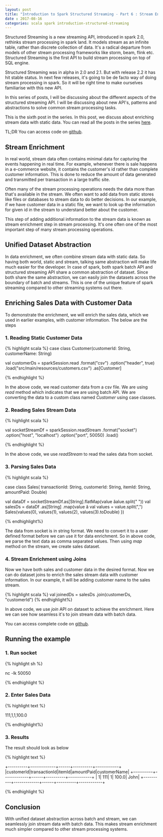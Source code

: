 ```yaml
---
layout: post
title: "Introduction to Spark Structured Streaming - Part 6 : Stream Enrichment using Static Data Join"
date : 2017-08-16
categories: scala spark introduction-structured-streaming
---
```

Structured Streaming is a new streaming API, introduced in spark 2.0, rethinks stream processing in spark land. It models stream
as an infinite table, rather than discrete collection of data. It's a radical departure from models of other stream processing frameworks like
storm, beam, flink etc. Structured Streaming is the first API to build stream processing on top of SQL engine.

Structured Streaming was in alpha in 2.0 and 2.1. But with release 2.2 it has hit stable status. In next few releases,
it's going to be de facto way of doing stream processing in spark. So it will be right time to make ourselves familiarise
with this new API.

In this series of posts, I will be discussing about the different aspects of the structured streaming API. I will be discussing about
new API's, patterns and abstractions to solve common stream processing tasks. 

This is the sixth post in the series. In this post, we discuss about enriching stream data with static data. You 
can read all the posts in the series [here](/categories/introduction-structured-streaming).

TL;DR You can access code on [github](https://github.com/phatak-dev/spark2.0-examples/tree/master/src/main/scala/com/madhukaraphatak/examples/sparktwo/streaming).

## Stream Enrichment
In real world, stream data often contains minimal data for capturing the events happening in real time. For example, whenever there is sale happens in a e-commerce
website, it contains the customer's id rather than complete customer information. This is done to reduce the amount of data generated and transmitted per transaction 
in a large traffic site.

Often many of the stream processing operations needs the data more than that's available in the stream. We often want to add data from static stores like files or databases to stream data to do better decisions. In our example, if we have customer data in a static file, we want to look up the information for given id in the stream to understand better about the customer.

This step of adding additional information to the stream data is known as stream enrichment step in stream processing. It's one often one of the most important step of many stream processing operations.

## Unified Dataset Abstraction

In data enrichment, we often combine stream data with static data. So having both world, static and stream, talking same abstraction will make life much easier for the developer. In case of spark, both spark batch API and structured streaming API share a common abstraction of dataset. Since both share the same abstraction, we can easily join the datasets across the boundary of batch and streams. This is one of the unique feature of spark streaming compared to other streaming systems out there.

## Enriching Sales Data with Customer Data

To demonstrate the enrichment, we will enrich the sales data, which we used in earlier examples, with customer information. The below are the steps

### 1. Reading Static Customer Data 
{% highlight scala %}
case class Customer(customerId: String, customerName: String)

  val customerDs = sparkSession.read
      .format("csv")
      .option("header", true)
      .load("src/main/resources/customers.csv")
      .as[Customer]
   
{% endhighlight %}

In the above code, we read customer data from a csv file. We are using  *read* method which indicates that we are using batch API. We are converting
the data to a custom class named *Customer* using case classes.

### 2. Reading Sales Stream Data

{% highlight scala %}

  val socketStreamDf = sparkSession.readStream
      .format("socket")
      .option("host", "localhost")
      .option("port", 50050)
      .load()

{% endhighlight %}

In the above code, we use *readStream* to read the sales data from socket.

### 3. Parsing Sales Data

{% highlight scala %}

case class Sales(
  transactionId: String,
  customerId:    String,
  itemId:        String,
  amountPaid:    Double)

val dataDf = socketStreamDf.as[String].flatMap(value âalue.split(" "))
val salesDs = dataDf
  .as[String]
  .map(value â
    val values = value.split(",")
    Sales(values(0), values(1), values(2), values(3).toDouble)
  })

{% endhighlight%}

The data from socket is in string format. We need to convert it to a user defined format before we can use it for data enrichment. So in above code, we parse the
text data as comma separated values. Then using *map* method on the stream, we create sales dataset.

### 4. Stream Enrichment using Joins

Now we have both sales and customer data in the desired format. Now we can do dataset joins to enrich the sales stream data with customer information. In our example,
it will be adding customer name to the sales stream.

{% highlight scala %}
val joinedDs = salesDs
      .join(customerDs, "customerId")
{% endhighlight%}

In above code, we use *join* API on dataset to achieve the enrichment. Here we can see how seamless it's to join stream data with batch data.

You can access complete code on [github](https://github.com/phatak-dev/spark2.0-examples/blob/master/src/main/scala/com/madhukaraphatak/examples/sparktwo/streaming/StreamJoin.scala).

## Running the example

### 1. Run socket 

{% highlight sh %}

nc -lk 50050

{% endhighlight %}

### 2. Enter Sales Data 

{% highlight text %}

111,1,1,100.0

{% endhighlight%}

### 3. Results

The result should look as below

{% highlight text %}

+----------+-------------+------+----------+------------+
|customerId|transactionId|itemId|amountPaid|customerName|
+----------+-------------+------+----------+------------+
|         1|          111|     1|     100.0|        John|
+----------+-------------+------+----------+------------+

{% endhighlight %}

## Conclusion

With unified dataset abstraction across batch and stream, we can seamlessly join stream data with batch data. This makes stream enrichment much simpler compared
to other stream processing systems.

